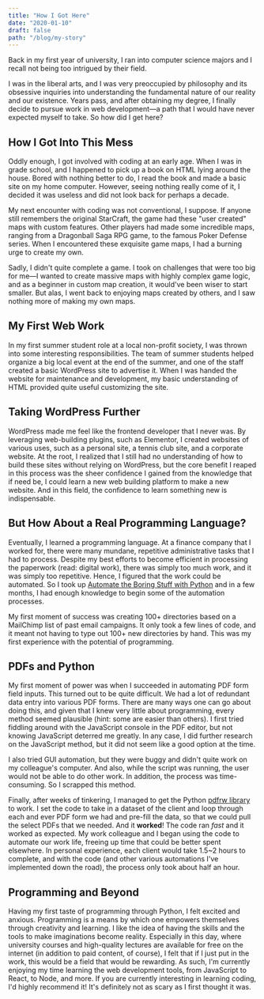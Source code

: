```yaml
---
title: "How I Got Here"
date: "2020-01-10"
draft: false
path: "/blog/my-story"
---
```


Back in my first year of university, I ran into computer science majors and I recall not being too intrigued by their field.

I was in the liberal arts, and I was very preoccupied by philosophy and its obsessive inquiries into understanding the fundamental nature of our reality and our existence. Years pass, and after obtaining my degree, I finally decide to pursue work in web development&mdash;a path that I would have never expected myself to take. So how did I get here?

## How I Got Into This Mess

Oddly enough, I got involved with coding at an early age. When I was in grade school, and I happened to pick up a book on HTML lying around the house. Bored with nothing better to do, I read the book and made a basic site on my home computer. However, seeing nothing really come of it, I decided it was useless and did not look back for perhaps a decade.

My next encounter with coding was not conventional, I suppose. If anyone still remembers the original StarCraft, the game had these "user created" maps with custom features. Other players had made some incredible maps, ranging from a Dragonball Saga RPG game, to the famous Poker Defense series. When I encountered these exquisite game maps, I had a burning urge to create my own.

Sadly, I didn't quite complete a game. I took on challenges that were too big for me&mdash;I wanted to create massive maps with highly complex game logic, and as a beginner in custom map creation, it would've been wiser to start smaller. But alas, I went back to enjoying maps created by others, and I saw nothing more of making my own maps.

## My First Web Work

In my first summer student role at a local non-profit society, I was thrown into some interesting responsibilities. The team of summer students helped organize a big local event at the end of the summer, and one of the staff created a basic WordPress site to advertise it. When I was handed the website for maintenance and development, my basic understanding of HTML provided quite useful customizing the site.

## Taking WordPress Further

WordPress made me feel like the frontend developer that I never was. By leveraging web-building plugins, such as Elementor, I created websites of various uses, such as a personal site, a tennis club site, and a corporate website. At the root, I realized that I still had no understanding of how to build these sites without relying on WordPress, but the core benefit I reaped in this process was the sheer confidence I gained from the knowledge that if need be, I could learn a new web building platform to make a new website. And in this field, the confidence to learn something new is indispensable.

## But How About a Real Programming Language?

Eventually, I learned a programming language. At a finance company that I worked for, there were many mundane, repetitive administrative tasks that I had to process. Despite my best efforts to become efficient in processing the paperwork (read: digital work), there was simply too much work, and it was simply too repetitive. Hence, I figured that the work could be automated. So I took up [Automate the Boring Stuff with Python](https://automatetheboringstuff.com/) and in a few months, I had enough knowledge to begin some of the automation processes.

My first moment of success was creating 100+ directories based on a MailChimp list of past email campaigns. It only took a few lines of code, and it meant not having to type out 100+ new directories by hand. This was my first experience with the potential of programming.

## PDFs and Python

My first moment of power was when I succeeded in automating PDF form field inputs. This turned out to be quite difficult. We had a lot of redundant data entry into various PDF forms. There are many ways one can go about doing this, and given that I knew very little about programming, every method seemed plausible (hint: some are easier than others). I first tried fiddling around with the JavaScript console in the PDF editor, but not knowing JavaScript deterred me greatly. In any case, I did further research on the JavaScript method, but it did not seem like a good option at the time.

I also tried GUI automation, but they were buggy and didn't quite work on my colleague's computer. And also, while the script was running, the user would not be able to do other work. In addition, the process was time-consuming. So I scrapped this method.

Finally, after weeks of tinkering, I managed to get the Python [pdfrw library](https://github.com/pmaupin/pdfrw) to work. I set the code to take in a dataset of the client and loop through each and ever PDF form we had and pre-fill the data, so that we could pull the select PDFs that we needed. And it **worked**! The code ran _fast_ and it worked as expected. My work colleague and I began using the code to automate our work life, freeing up time that could be better spent elsewhere. In personal experience, each client would take 1.5~2 hours to complete, and with the code (and other various automations I've implemented down the road), the process only took about half an hour.

## Programming and Beyond

Having my first taste of programming through Python, I felt excited and anxious. Programming is a means by which one empowers themselves through creativity and learning. I like the idea of having the skills and the tools to make imaginations become reality. Especially in this day, where university courses and high-quality lectures are available for free on the internet (in addition to paid content, of course), I felt that if I just put in the work, this would be a field that would be rewarding. As such, I'm currently enjoying my time learning the web development tools, from JavaScript to React, to Node, and more. If you are currently interesting in learning coding, I'd highly recommend it! It's definitely not as scary as I first thought it was.
